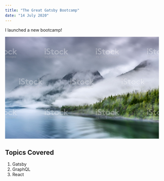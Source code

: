 ```yaml
---
title: "The Great Gatsby Bootcamp"
date: "14 July 2020"
---
```


I launched a new bootcamp!

![Mist rolling in off the ocean ](./mist.jpg)

## Topics Covered

1. Gatsby
2. GraphQL
3. React
